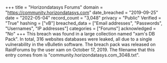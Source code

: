 +++
title = "Horizondatasys Forums"
domain = "https://community.horizondatasys.com"
date_breached = "2019-09-25"
date = "2022-05-04"
record_count = "3,048"
privacy = "Public"
Verified = "True"
hashing = ["vB"]
breached_data = ["Email addresses", "Passwords", "Usernames", "IP addresses"]
categories = ["Forums"]
acknowledged = "No"
+++
This breach was found in a large collection named "xam's DB Pack". In total, 316 websites databases were leaked, all due to a single vulnerability in the vBulletin software. The breach pack was released on RaidForums by the user xam on October 17, 2019. The filename that this entry comes from is "community.horizondatasys.com_3048.txt".
